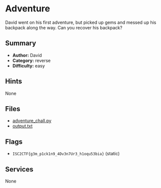 # Adventure
David went on his first adventure, but picked up gems and messed up his backpack along the way. Can you recover his backpack?

## Summary
- **Author:** David
- **Category:** reverse
- **Difficulty:** easy


## Hints
None

## Files
- [adventure_chall.py](dist/adventure_chall.py)
- [output.txt](dist/output.txt)

## Flags
- `ISC2CTF{g3m_p1ck1n9_4Dv3n7Ur3_h1oqu53bia}` (static)

## Services
None
